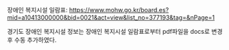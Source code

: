 장애인 복지시설 일람표: https://www.mohw.go.kr/board.es?mid=a10413000000&bid=0021&act=view&list_no=377193&tag=&nPage=1

경기도 장애인 복지시설 정보는 장애인 복지시설 일람표로부터 pdf파일을 docs로 변경 후 수동 추가하였다.
